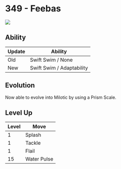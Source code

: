 # 349 - Feebas
![][349]

## Ability

Update | Ability
---    | ---
Old    | Swift Swim / None
New    | Swift Swim / Adaptability

## Evolution
Now able to evolve into Milotic by using a Prism Scale.

## Level Up

Level | Move
---   | ---
  1   | Splash
  1   | Tackle
  1   | Flail
 15   | Water Pulse



[349]: ../img/pokemon/349.png

